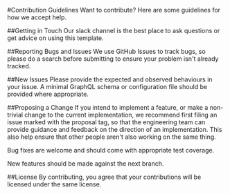 #Contribution Guidelines
Want to contribute? Here are some guidelines for how we accept help.

##Getting in Touch
Our slack channel is the best place to ask questions or get advice on using this template.

##Reporting Bugs and Issues
We use GitHub Issues to track bugs, so please do a search before submitting to ensure your problem isn't already tracked.

##New Issues
Please provide the expected and observed behaviours in your issue. A minimal GraphQL schema or configuration file should be provided where appropriate.

##Proposing a Change
If you intend to implement a feature, or make a non-trivial change to the current implementation, we recommend first filing an issue marked with the proposal tag, so that the engineering team can provide guidance and feedback on the direction of an implementation. This also help ensure that other people aren't also working on the same thing.

Bug fixes are welcome and should come with appropriate test coverage.

New features should be made against the next branch.

##License
By contributing, you agree that your contributions will be licensed under the same license.